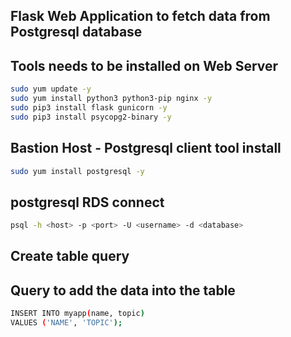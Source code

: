 ## Flask Web Application to fetch data from Postgresql database


## Tools needs to be installed on Web Server

```bash
sudo yum update -y
sudo yum install python3 python3-pip nginx -y
sudo pip3 install flask gunicorn -y
sudo pip3 install psycopg2-binary -y
```

## Bastion Host - Postgresql client tool install

```bash
sudo yum install postgresql -y
```

## postgresql RDS connect
```bash
psql -h <host> -p <port> -U <username> -d <database>
```

## Create table query

## Query to add the data into the table
```bash
INSERT INTO myapp(name, topic)
VALUES ('NAME', 'TOPIC');
```
